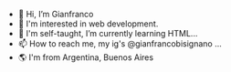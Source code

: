 - 👋 Hi, I’m Gianfranco
- 👀 I'm interested in web development.
- 🌱 I'm self-taught, I’m currently learning HTML...
- 📫 How to reach me, my ig's @gianfrancobisignano ...
- 🌎 I'm from Argentina, Buenos Aires
<!---
bisignanogf/bisignanogf is a ✨ special ✨ repository because its `README.md` (this file) appears on your GitHub profile.
You can click the Preview link to take a look at your changes.
--->
